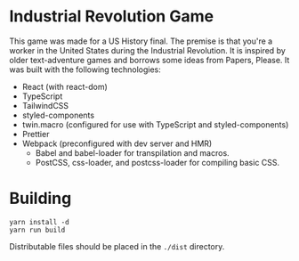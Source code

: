 # Industrial Revolution Game

This game was made for a US History final. The premise is that you're a worker in the United States during the Industrial Revolution. It is inspired by older text-adventure games and borrows some ideas from Papers, Please. It was built with the following technologies:

- React (with react-dom)
- TypeScript
- TailwindCSS
- styled-components
- twin.macro (configured for use with TypeScript and styled-components)
- Prettier
- Webpack (preconfigured with dev server and HMR)
  - Babel and babel-loader for transpilation and macros.
  - PostCSS, css-loader, and postcss-loader for compiling basic CSS.

# Building

```
yarn install -d
yarn run build
```

Distributable files should be placed in the `./dist` directory.
